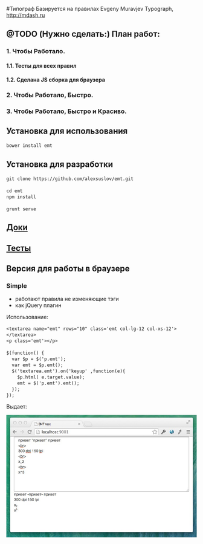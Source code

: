 #Типограф 
Базируется на правилах Evgeny Muravjev Typograph, http://mdash.ru

## @TODO (Нужно сделать:) План работ:
### 1. Чтобы Работало.
#### 1.1. Тесты для всех правил
#### 1.2. Сделана JS сборка для браузера

### 2. Чтобы Работало, Быстро.

### 3. Чтобы Работало, Быстро и Красиво.

## Установка для использования
```
bower install emt
```

## Установка для разработки

```
git clone https://github.com/alexsuslov/emt.git

cd emt
npm install

grunt serve

```
## [Доки](http://alexsuslov.github.io/emt/)
## [Тесты](https://github.com/alexsuslov/emt/blob/master/report.md)

## Версия для работы в браузере
### Simple

- работают правила не изменяющие тэги
- как jQuery плагин

Использование:
```
<textarea name="emt" rows="10" class='emt col-lg-12 col-xs-12'></textarea>
<p class='emt'></p>

$(function() {
  var $p = $('p.emt');
  var emt = $p.emt();
  $('textarea.emt').on('keyup' ,function(e){
    $p.html( e.target.value);
    emt = $('p.emt').emt();
  });
});

```

Выдает:

![test](https://raw.githubusercontent.com/alexsuslov/emt/master/img/EMT_test.jpg)

 





